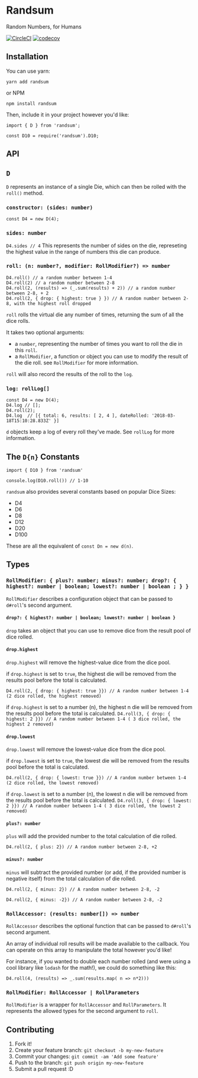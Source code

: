 # Randsum

Random Numbers, for Humans

[![CircleCI](https://circleci.com/gh/alxjrvs/randsum.svg?style=svg)](https://circleci.com/gh/alxjrvs/randsum)
[![codecov](https://codecov.io/gh/alxjrvs/randsum/branch/master/graph/badge.svg)](https://codecov.io/gh/alxjrvs/randsum)

## Installation

You can use yarn:

`yarn add randsum`

or NPM

`npm install randsum`

Then, include it in your project however you'd like:

```
import { D } from 'randsum';

const D10 = require('randsum').D10;
```

## API

## `D`

`D` represents an instance of a single Die, which can then be rolled with the `roll()` method.

### `constructor: (sides: number)`

`const D4 = new D(4);`

### `sides: number`

`D4.sides // 4`
This represents the number of sides on the die, represeting the highest value in the range of numbers this die can produce.

### `roll: (n: number?, modifier: RollModifier?) => number`

```
D4.roll() // a random number between 1-4
D4.roll(2) // a random number between 2-8
D4.roll(2, (results) => (_.sum(results) + 2)) // a random number between 2-8, + 2
D4.roll(2, { drop: { highest: true } }) // A random number between 2-8, with the highest roll dropped
```

`roll` rolls the virtual die any number of times, returning the sum of all the dice rolls.

It takes two optional arguments:

- a `number`, representing the number of times you want to roll the die in this `roll`.
- a `RollModifier`, a function or object you can use to modify the result of the die roll. see `RollModifier` for more information.

`roll` will also record the results of the roll to the `log`.

### `log: rollLog[]`

```
const D4 = new D(4);
D4.log // [];
D4.roll(2);
D4.log  // [{ total: 6, results: [ 2, 4 ], dateRolled: '2018-03-18T15:10:28.833Z' }]
```

`d` objects keep a log of every roll they've made. See `rollLog` for more information.

## The `D{n}` Constants

```
import { D10 } from 'randsum'

console.log(D10.roll()) // 1-10
```

`randsum` also provides several constants based on popular Dice Sizes:

- D4
- D6
- D8
- D12
- D20
- D100

These are all the equivalent of `const Dn = new d(n)`.

## Types

### `RollModifier: { plus?: number; minus?: number; drop?: { highest?: number | boolean; lowest?: number | boolean ; } }`

`RollModifier` describes a configuration object that can be passed to `d#roll`'s second argument.

#### `drop?: { highest?: number | boolean; lowest?: number | boolean }`

`drop` takes an object that you can use to remove dice from the result pool of dice rolled.

#### `drop.highest`

`drop.highest` will remove the highest-value dice from the dice pool.

if `drop.highest` is set to `true`, the highest die will be removed from the results pool before the total is calculated.

`D4.roll(2, { drop: { highest: true }}) // A random number between 1-4 (2 dice rolled, the highest removed)`

if `drop.highest` is set to a number (n), the highest n die will be removed from the results pool before the total is calculated.
`D4.roll(3, { drop: { highest: 2 }}) // A random number between 1-4 ( 3 dice rolled, the highest 2 removed)`

#### `drop.lowest`

`drop.lowest` will remove the lowest-value dice from the dice pool.

if `drop.lowest` is set to `true`, the lowest die will be removed from the results pool before the total is calculated.

`D4.roll(2, { drop: { lowest: true }}) // A random number between 1-4 (2 dice rolled, the lowest removed)`

if `drop.lowest` is set to a number (n), the lowest n die will be removed from the results pool before the total is calculated.
`D4.roll(3, { drop: { lowest: 2 }}) // A random number between 1-4 ( 3 dice rolled, the lowest 2 removed)`

#### `plus?: number`

`plus` will add the provided number to the total calculation of die rolled.

`D4.roll(2, { plus: 2}) // A random number between 2-8, +2`

#### `minus?: number`

`minus` will subtract the provided number (or add, if the provided number is negative itself) from the total calculation of die rolled.

`D4.roll(2, { minus: 2}) // A random number between 2-8, -2`

`D4.roll(2, { minus: -2}) // A random number between 2-8, -2`

### `RollAccessor: (results: number[]) => number`

`RollAccessor` describes the optional function that can be passed to `d#roll`'s second argument.

An array of individual roll results will be made available to the callback. You can operate on this array to manipulate the total however you'd like!

For instance, if you wanted to double each number rolled (and were using a cool library like `lodash` for the math!), we could do something like this:

`D4.roll(4, (results) => _.sum(results.map( n => n*2)))`

### `RollModifier: RollAccessor | RollParameters`

`RollModifier` is a wrapper for `RollAccessor` and `RollParameters`. It represents the allowed types for the second argument to `roll`.

## Contributing

1. Fork it!
2. Create your feature branch: `git checkout -b my-new-feature`
3. Commit your changes: `git commit -am 'Add some feature'`
4. Push to the branch: `git push origin my-new-feature`
5. Submit a pull request :D
